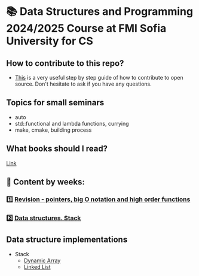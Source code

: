 # :books: Data Structures and Programming 2024/2025 Course at FMI Sofia University for CS

## How to contribute to this repo?

- [This](https://www.dataschool.io/how-to-contribute-on-github/) is a very useful step by step guide of how to contribute to open source. Don't hesitate to ask if you have any questions.

## Topics for small seminars

- auto
- std::functional and lambda functions, currying
- make, cmake, building process

## What books should I read?

[Link](https://github.com/semerdzhiev/Reading-Lists/blob/master/Algorithms.adoc)

## :pushpin: Content by weeks:

### 1️⃣ [Revision - pointers, big O notation and high order functions](./week1)

### 2️⃣ [Data structures. Stack](./week2)

## Data structure implementations

- Stack
  - [Dynamic Array](./week2%20-%20stack/implementation/ArrayStack/ArrayStack.h)
  - [Linked List](./week2%20-%20stack/implementation/LinkedStack/LinkedStack.h)
